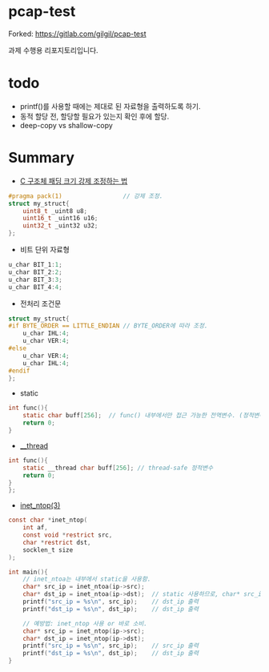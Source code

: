 # pcap-test
Forked: https://gitlab.com/gilgil/pcap-test

과제 수행용 리포지토리입니다.

# todo
* printf()를 사용할 때에는 제대로 된 자료형을 출력하도록 하기.
* 동적 할당 전, 할당할 필요가 있는지 확인 후에 할당.
* deep-copy vs shallow-copy


# Summary
* [C 구조체 패딩 크기 강제 조정하는 법](https://www.geeksforgeeks.org/how-to-avoid-structure-padding-in-c/)
```C
#pragma pack(1)                 // 강제 조정. 
struct my_struct{
	uint8_t _uint8 u8;
	uint16_t _uint16 u16;
	uint32_t _uint32 u32;
};
```

* 비트 단위 자료형 
```C
u_char BIT_1:1;
u_char BIT_2:2;
u_char BIT_3:3;
u_char BIT_4:4;
```

* 전처리 조건문 
```C
struct my_struct{
#if BYTE_ORDER == LITTLE_ENDIAN // BYTE_ORDER에 따라 조정.
	u_char IHL:4;
	u_char VER:4;
#else
	u_char VER:4;
	u_char IHL:4;
#endif
};
```

* static
```C
int func(){
	static char buff[256];	// func() 내부에서만 접근 가능한 전역변수. (정적변수)
	return 0;
}
```

* [__thread](https://stackoverflow.com/questions/32245103/how-does-the-gcc-thread-work)
```C
int func(){
	static __thread char buff[256]; // thread-safe 정적변수
	return 0;
}
};
```

* [inet_ntop(3)](https://man7.org/linux/man-pages/man3/inet_ntop.3.html)
```C
const char *inet_ntop(
	int af,
	const void *restrict src,
	char *restrict dst,
	socklen_t size
);

int main(){
	// inet_ntoa는 내부에서 static을 사용함.
	char* src_ip = inet_ntoa(ip->src);
	char* dst_ip = inet_ntoa(ip->dst);	// static 사용하므로, char* src_ip가 가리키는 주소가 덮어씌워짐.
	printf("src_ip = %s\n", src_ip);	// dst_ip 출력
	printf("dst_ip = %s\n", dst_ip);	// dst_ip 출력

	// 예방법: inet_ntop 사용 or 바로 소비.
	char* src_ip = inet_ntop(ip->src);
	char* dst_ip = inet_ntop(ip->dst);
	printf("src_ip = %s\n", src_ip);	// src_ip 출력
	printf("dst_ip = %s\n", dst_ip);	// dst_ip 출력
}
```
